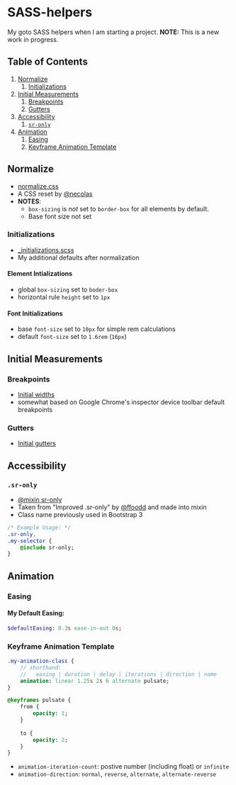 # SASS-helpers
My goto SASS helpers when I am starting a project. 
**NOTE:** This is a new work in progress.


## Table of Contents
1. [Normalize](https://github.com/farhanjiwani/SASS-helpers#normalize)
    1. [Initializations](https://github.com/farhanjiwani/SASS-helpers#initializations)
1. [Initial Measurements](https://github.com/farhanjiwani/SASS-helpers#initial-measurements)
    1. [Breakpoints](https://github.com/farhanjiwani/SASS-helpers#breakpoints)
    1. [Gutters](https://github.com/farhanjiwani/SASS-helpers#gutters)
1. [Accessibility](https://github.com/farhanjiwani/SASS-helpers#accessibility)
    1. [`sr-only`](https://github.com/farhanjiwani/SASS-helpers#sr-only)
1. [Animation](https://github.com/farhanjiwani/SASS-helpers#animation)
    1. [Easing](https://github.com/farhanjiwani/SASS-helpers#easing)
    1. [Keyframe Animation Template](https://github.com/farhanjiwani/SASS-helpers#keyframe-animation-template)

## Normalize
* [normalize.css](https://github.com/farhanjiwani/SASS-helpers/blob/master/normalize.css)
* A CSS reset by [@necolas](https://github.com/necolas/normalize.css/)
* **NOTES**: 
    * `box-sizing` is *not* set to `border-box` for all elements by default.
    * Base font size not set

### Initializations
* [_initializations.scss](https://github.com/farhanjiwani/SASS-helpers/blob/master/_initializations.scss)
* My additional defaults after normalization

#### Element Intializations
* global `box-sizing` set to `boder-box`
* horizontal rule `height` set to `1px`

#### Font Initializations
* base `font-size` set to `10px` for simple rem calculations
* default `font-size` set to `1.6rem` (`16px`)


## Initial Measurements

### Breakpoints
* [Initial widths](https://github.com/farhanjiwani/SASS-helpers/blob/master/_variables.scss#L1-L11)
* somewhat based on Google Chrome's inspector device toolbar default breakpoints

### Gutters
* [Initial gutters](https://github.com/farhanjiwani/SASS-helpers/blob/master/_variables.scss#L14-L19)

## Accessibility

### `.sr-only`
* [@mixin sr-only](https://github.com/farhanjiwani/SASS-helpers/blob/master/_accessibility.scss#L1-L18)
* Taken from "Improved .sr-only" by [@ffoodd](https://gist.github.com/ffoodd/000b59f431e3e64e4ce1a24d5bb36034) and made into mixin
* Class name previously used in Bootstrap 3

```sass
/* Example Usage: */
.sr-only,
.my-selector {
    @include sr-only;
}
```


## Animation

### Easing

#### My Default Easing: 
```sass
$defaultEasing: 0.3s ease-in-out 0s;
```

### Keyframe Animation Template
```sass
.my-animation-class {
    // shorthand:
    //   easing | duration | delay | iterations | direction | name
    animation: linear 1.25s 2s 6 alternate pulsate;
}

@keyframes pulsate { 
    from { 
        opacity: 1;
    } 
    
    to { 
        opacity: 2;
    }  
}
```

* `animation-iteration-count`: postive number (including float) or `infinite`
* `animation-direction`: `normal`, `reverse`, `alternate`, `alternate-reverse`